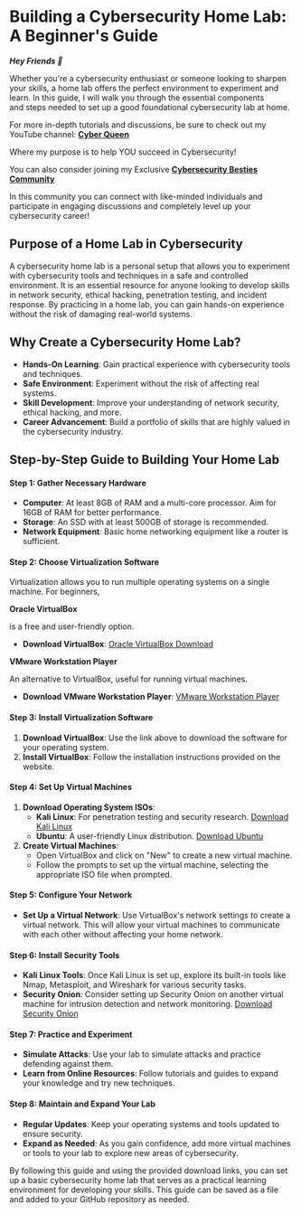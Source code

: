 # Building a Cybersecurity Home Lab: A Beginner's Guide

_**Hey Friends 🌸**_

Whether you're a cybersecurity enthusiast or someone looking to sharpen your skills, a home lab offers the perfect environment to experiment and learn. In this guide, I will walk you through the essential components and steps needed to set up a good foundational cybersecurity lab at home.

For more in-depth tutorials and discussions, be sure to check out my YouTube channel: **[Cyber Queen](https://www.youtube.com/@cyber.queen_)** 

Where my purpose is to help YOU succeed in Cybersecurity!

You can also consider joining my Exclusive **[Cybersecurity Besties Community](https://www.skool.com/cyberqueen/about)**

In this community you can connect with like-minded individuals and participate in engaging discussions and completely level up your cybersecurity career! 

## **Purpose of a Home Lab in Cybersecurity**

A cybersecurity home lab is a personal setup that allows you to experiment with cybersecurity tools and techniques in a safe and controlled environment. It is an essential resource for anyone looking to develop skills in network security, ethical hacking, penetration testing, and incident response. By practicing in a home lab, you can gain hands-on experience without the risk of damaging real-world systems.

## **Why Create a Cybersecurity Home Lab?**

- **Hands-On Learning**: Gain practical experience with cybersecurity tools and techniques.
- **Safe Environment**: Experiment without the risk of affecting real systems.
- **Skill Development**: Improve your understanding of network security, ethical hacking, and more.
- **Career Advancement**: Build a portfolio of skills that are highly valued in the cybersecurity industry.

## **Step-by-Step Guide to Building Your Home Lab**

#### **Step 1: Gather Necessary Hardware**

- **Computer**: At least 8GB of RAM and a multi-core processor. Aim for 16GB of RAM for better performance.
- **Storage**: An SSD with at least 500GB of storage is recommended.
- **Network Equipment**: Basic home networking equipment like a router is sufficient.

#### **Step 2: Choose Virtualization Software**

Virtualization allows you to run multiple operating systems on a single machine. For beginners,

**Oracle VirtualBox**

is a free and user-friendly option.

- **Download VirtualBox**: [Oracle VirtualBox Download](https://www.virtualbox.org/wiki/Downloads)

**VMware Workstation Player** 

An alternative to VirtualBox, useful for running virtual machines. 

- **Download VMware Workstation Player**: [VMware Workstation Player](https://www.vmware.com/products/workstation-player.html)

#### **Step 3: Install Virtualization Software**

1. **Download VirtualBox**: Use the link above to download the software for your operating system.
2. **Install VirtualBox**: Follow the installation instructions provided on the website.

#### **Step 4: Set Up Virtual Machines**

1. **Download Operating System ISOs**:
    - **Kali Linux**: For penetration testing and security research. [Download Kali Linux](https://www.kali.org/get-kali/)
    - **Ubuntu**: A user-friendly Linux distribution. [Download Ubuntu](https://ubuntu.com/download/desktop)
2. **Create Virtual Machines**:
    - Open VirtualBox and click on "New" to create a new virtual machine.
    - Follow the prompts to set up the virtual machine, selecting the appropriate ISO file when prompted.

#### **Step 5: Configure Your Network**

- **Set Up a Virtual Network**: Use VirtualBox's network settings to create a virtual network. This will allow your virtual machines to communicate with each other without affecting your home network.

#### **Step 6: Install Security Tools**

- **Kali Linux Tools**: Once Kali Linux is set up, explore its built-in tools like Nmap, Metasploit, and Wireshark for various security tasks.
- **Security Onion**: Consider setting up Security Onion on another virtual machine for intrusion detection and network monitoring. [Download Security Onion](https://github.com/Security-Onion-Solutions/securityonion/releases)

#### **Step 7: Practice and Experiment**

- **Simulate Attacks**: Use your lab to simulate attacks and practice defending against them.
- **Learn from Online Resources**: Follow tutorials and guides to expand your knowledge and try new techniques.

#### **Step 8: Maintain and Expand Your Lab**

- **Regular Updates**: Keep your operating systems and tools updated to ensure security.
- **Expand as Needed**: As you gain confidence, add more virtual machines or tools to your lab to explore new areas of cybersecurity.

By following this guide and using the provided download links, you can set up a basic cybersecurity home lab that serves as a practical learning environment for developing your skills. This guide can be saved as a file and added to your GitHub repository as needed.
